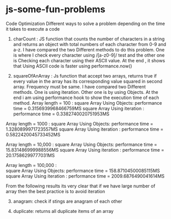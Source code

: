 # js-some-fun-problems
Code Optimization
Different ways to solve a problem depending on the time it takes to execute a code

1. charCount : JS function that counts the number of characters in a string and returns an object with total numbers of each character from 0-9 and a-z.
    I have compared the two Different methods to do this problem. One is where I check every character using /[a-z0-9]/ test and the other one is Checking each character using their ASCII value.
At the end , it shows that Using ASCII code is faster using performance.now()

2. squareOfAnArray : Js function that accept two arrays, returns true if every value in the array has its corresponding value squared in second array. Frequency must be same.
    I have compared two Different methods. One is using iteration. Other one is by using Objects. At the end i am using performance hook to show the execution time of each method.
  Array length = 100 :
    square Array Using Objects: performance time = 0.3156939968466759MS
    square Array Using iteration : performance time = 0.3382740020751953MS

  Array length = 1000 :
    square Array Using Objects: performance time = 1.3280899971723557MS
    square Array Using iteration : performance time = 0.5822420045733452MS

  Array length = 10,000 :
    square Array Using Objects: performance time = 15.831486999988556MS
    square Array Using iteration : performance time = 20.17586299777031MS

  Array length = 100,000 :  
    square Array Using Objects: performance time = 158.87104500085115MS
    square Array Using iteration : performance time = 2009.6876490041614MS

From the following results its very clear that if we have large number of array then the best practice is to avoid iteration



3. anagram:  check if stings are anagram of each other

4. duplicate: returns all duplicate items of an array
